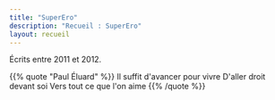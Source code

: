 ```yaml
---
title: "SuperEro"
description: "Recueil : SuperEro"
layout: recueil
---
```


Écrits entre 2011 et 2012.

{{% quote "Paul Éluard" %}}
Il suffit d'avancer pour vivre
D'aller droit devant soi
Vers tout ce que l'on aime
{{% /quote %}}
